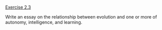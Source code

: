 [Exercise 2.3](ex_3/)

Write an essay on the relationship between evolution and one or more of
autonomy, intelligence, and learning.
